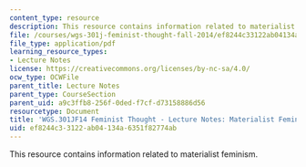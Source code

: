 ```yaml
---
content_type: resource
description: This resource contains information related to materialist feminism.
file: /courses/wgs-301j-feminist-thought-fall-2014/ef8244c33122ab04134a6351f82774ab_MITWGS_301JF14_Sess16.pdf
file_type: application/pdf
learning_resource_types:
- Lecture Notes
license: https://creativecommons.org/licenses/by-nc-sa/4.0/
ocw_type: OCWFile
parent_title: Lecture Notes
parent_type: CourseSection
parent_uid: a9c3ffb8-256f-0ded-f7cf-d73158886d56
resourcetype: Document
title: 'WGS.301JF14 Feminist Thought - Lecture Notes: Materialist Feminism'
uid: ef8244c3-3122-ab04-134a-6351f82774ab
---
```

This resource contains information related to materialist feminism.